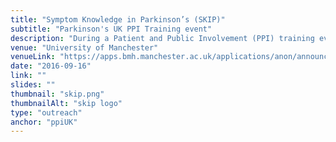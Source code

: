```yaml
---
title: "Symptom Knowledge in Parkinson’s (SKIP)"
subtitle: "Parkinson's UK PPI Training event"
description: "During a Patient and Public Involvement (PPI) training event organised by Parkinson's UK, <a target='_blank' href='https://www.researchgate.net/profile/Sam_Couth'> Sam Couth </a> and I presented the progress of the SKIP project (my PhD research is part of it) to people with Parkinson's and  researchers from different backgrounds"
venue: "University of Manchester"
venueLink: "https://apps.bmh.manchester.ac.uk/applications/anon/announcement.aspx?Id=IzGwIByplEmPDpMbGZl-1w"
date: "2016-09-16"
link: ""
slides: ""
thumbnail: "skip.png"
thumbnailAlt: "skip logo"
type: "outreach"
anchor: "ppiUK"
---
```

